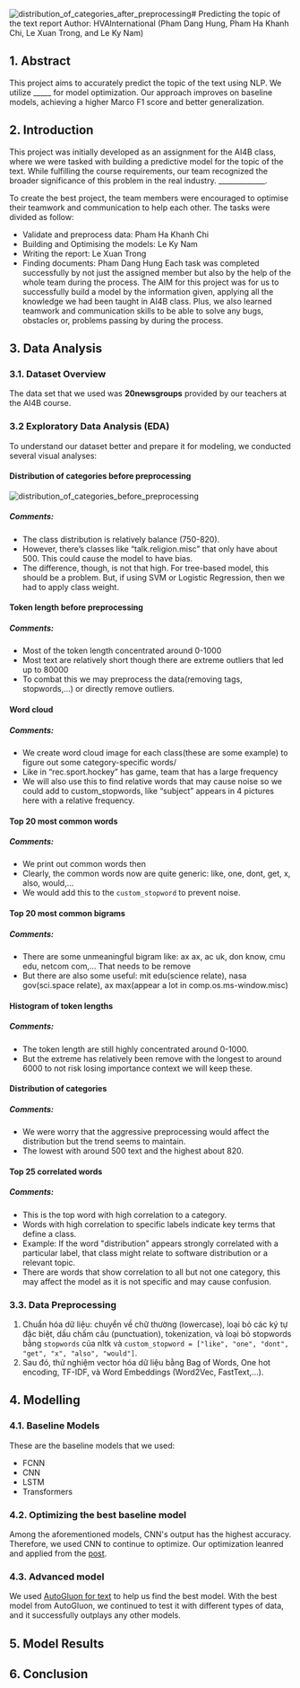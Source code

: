 ![distribution_of_categories_after_preprocessing](https://github.com/user-attachments/assets/3db1096b-aa48-4032-b98d-1ab4b9f98aed)# Predicting the topic of the text report
Author: HVAInternational (Pham Dang Hung, Pham Ha Khanh Chi, Le Xuan Trong, and Le Ky Nam)

## 1. Abstract
This project aims to accurately predict the topic of the text using NLP. We utilize _____ for model optimization. Our approach improves on baseline models, achieving a higher Marco F1 score and better generalization. 

## 2. Introduction
This project was initially developed as an assignment for the AI4B class, where we were tasked with building a predictive model for the topic of the text. While fulfilling the course requirements, our team recognized the broader significance of this problem in the real industry. _____________.

To create the best project, the team members were encouraged to optimise their teamwork and communication to help each other. The tasks were divided as follow:
- Validate and preprocess data: Pham Ha Khanh Chi
- Building and Optimising the models: Le Ky Nam
- Writing the report: Le Xuan Trong
- Finding documents: Pham Dang Hung
Each task was completed successfully by not just the assigned member but also by the help of the whole team during the process. The AIM for this project was for us to successfully build a model by the information given, applying all the knowledge we had been taught in AI4B class. Plus, we also learned teamwork and communication skills to be able to solve any bugs, obstacles or, problems passing by during the process.


## 3. Data Analysis
### 3.1. Dataset Overview
The data set that we used was **20newsgroups** provided by our teachers at the AI4B course.

### 3.2 Exploratory Data Analysis (EDA) 
To understand our dataset better and prepare it for modeling, we conducted several visual analyses:

#### Distribution of categories before preprocessing
![distribution_of_categories_before_preprocessing](https://github.com/user-attachments/assets/9f2340d1-cca9-4cde-bd94-43a42d6784b8)

##### Comments:
- The class distribution is relatively balance (750-820).
- However, there’s classes like “talk.religion.misc” that only have about 500. This could cause the model to have bias.
- The difference, though, is not that high. For tree-based model, this should be a problem. But, if using SVM or Logistic Regression, then we had to apply class weight.

#### Token length before preprocessing

##### Comments:
- Most of the token length concentrated around 0-1000
- Most text are relatively short though there are extreme outliers that led up to 80000
- To combat this we may preprocess the data(removing tags, stopwords,...) or directly remove outliers.

#### Word cloud

##### Comments:
- We create word cloud image for each class(these are some example) to figure out some category-specific words/
- Like in “rec.sport.hockey” has game, team that has a large frequency
- We will also use this to find relative words that may cause noise so we could add to custom_stopwords, like “subject” appears in 4 pictures here with a relative frequency.

#### Top 20 most common words

##### Comments:
- We print out common words then
- Clearly, the common words now are quite generic: like, one, dont, get, x, also, would,...
- We would add this to the `custom_stopword` to prevent noise.

#### Top 20 most common bigrams

##### Comments:
- There are some unmeaningful bigram like: ax ax, ac uk, don know, cmu edu, netcom com,... That needs to be remove
- But there are also some useful: mit edu(science relate), nasa gov(sci.space relate), ax max(appear a lot in comp.os.ms-window.misc)

#### Histogram of token lengths

##### Comments:
- The token length are still highly concentrated around 0-1000.
- But the extreme has relatively been remove with the longest to around 6000 to not risk losing importance context we will keep these.


#### Distribution of categories

##### Comments:
- We were worry that the aggressive preprocessing would affect the distribution but the trend seems to maintain.
- The lowest with around 500 text and the highest about 820.


#### Top 25 correlated words

##### Comments:
- This is the top word with high correlation to a category.
- Words with high correlation to specific labels indicate key terms that define a class.
- Example: If the word "distribution" appears strongly correlated with a particular label, that class might relate to software distribution or a relevant topic.
- There are words that show correlation to all but not one category, this may affect the model as it is not specific and may cause confusion.

### 3.3. Data Preprocessing

1. Chuẩn hóa dữ liệu: chuyển về chữ thường (lowercase), loại bỏ các ký tự đặc biệt, dấu chấm câu (punctuation), tokenization, và loại bỏ stopwords bằng `stopwords` của nltk và ```custom_stopword = ["like", "one", "dont", "get", "x", "also", "would"]```.
2. Sau đó, thử nghiệm vector hóa dữ liệu bằng Bag of Words, One hot encoding, TF-IDF, và Word Embeddings (Word2Vec, FastText,...).

## 4. Modelling
### 4.1. Baseline Models
These are the baseline models that we used:
- FCNN
- CNN
- LSTM
- Transformers
### 4.2. Optimizing the best baseline model
Among the aforementioned models, CNN's output has the highest accuracy. Therefore, we used CNN to continue to optimize.
Our optimization leanred and applied from the [post](https://www.kaggle.com/code/cdeotte/how-to-choose-cnn-architecture-mnist).

### 4.3. Advanced model
We used [AutoGluon for text](https://auto.gluon.ai/stable/tutorials/multimodal/text_prediction/beginner_text.html) to help us find the best model.
With the best model from AutoGluon, we continued to test it with different types of data, and it successfully outplays any other models. 

## 5. Model Results

## 6. Conclusion





